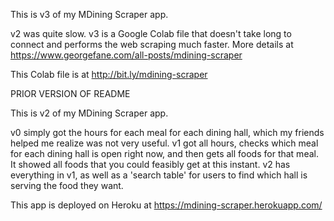 This is v3 of my MDining Scraper app. 

v2 was quite slow. v3 is a Google Colab file that doesn't take long to connect and performs the web scraping much faster. More details at https://www.georgefane.com/all-posts/mdining-scraper

This Colab file is at http://bit.ly/mdining-scraper

PRIOR VERSION OF README 

This is v2 of my MDining Scraper app.

v0 simply got the hours for each meal for each dining hall, which my friends helped me realize was not very useful. v1 got all hours, checks which meal for each dining hall is open right now, and then gets all foods for that meal. It showed all foods that you could feasibly get at this instant. v2 has everything in v1, as well as a 'search table' for users to find which hall is serving the food they want.

This app is deployed on Heroku at https://mdining-scraper.herokuapp.com/
